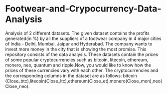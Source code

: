 # Footwear-and-Crypocurrency-Data-Analysis
Analysis of 2 different datasets.
The given dataset contains the profits generated(in %) by all the suppliers of a footwear company in 4 major cities of India - Delhi, Mumbai, Jaipur and Hyderabad. The company wants to invest more money in the city that is showing the most promise. This repository consists of the data analysis.
These datasets contain the prices of some popular cryptocurrencies such as bitcoin, litecoin, ethereum, monero, neo, quantum and ripple.Now, you would like to know how the prices of these currencies vary with each other. The cryptocurrencies and the corresponding columns in the dataset are as follows: bitcoin (Close_btc),litecoin(Close_ltc),ethereum(Close_et),monero(Close_mon),neo(Close_neo).
